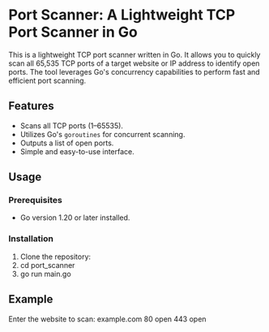 # Port Scanner: A Lightweight TCP Port Scanner in Go

This is a lightweight TCP port scanner written in Go. It allows you to quickly scan all 65,535 TCP ports of a target website or IP address to identify open ports. The tool leverages Go's concurrency capabilities to perform fast and efficient port scanning.

## Features
- Scans all TCP ports (1–65535).
- Utilizes Go's `goroutines` for concurrent scanning.
- Outputs a list of open ports.
- Simple and easy-to-use interface.

## Usage

### Prerequisites
- Go version 1.20 or later installed.

### Installation
1. Clone the repository:
2. cd port_scanner
3. go run main.go

## Example
Enter the website to scan: example.com
80 open
443 open

 

